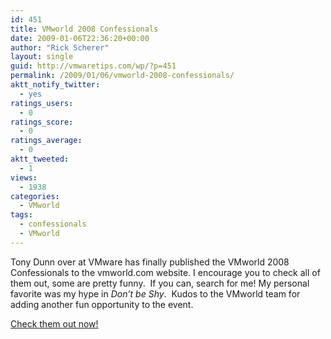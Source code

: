 ```yaml
---
id: 451
title: VMworld 2008 Confessionals
date: 2009-01-06T22:36:20+00:00
author: "Rick Scherer"
layout: single
guid: http://vmwaretips.com/wp/?p=451
permalink: /2009/01/06/vmworld-2008-confessionals/
aktt_notify_twitter:
  - yes
ratings_users:
  - 0
ratings_score:
  - 0
ratings_average:
  - 0
aktt_tweeted:
  - 1
views:
  - 1938
categories:
  - VMworld
tags:
  - confessionals
  - VMworld
---
```

Tony Dunn over at VMware has finally published the VMworld 2008 Confessionals to the vmworld.com website. I encourage you to check all of them out, some are pretty funny.  If you can, search for me! My personal favorite was my hype in _Don&#8217;t be Shy_.  Kudos to the VMworld team for adding another fun opportunity to the event.

<a href="http://www.vmworld.com/thread/2295" target="_blank">Check them out now!</a>